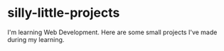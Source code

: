 # silly-little-projects
I'm learning Web Development. Here are some small projects I've made during my learning.
